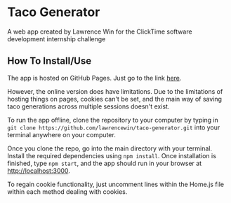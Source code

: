 # Taco Generator

A web app created by Lawrence Win for the ClickTime software development internship challenge

## How To Install/Use

The app is hosted on GitHub Pages. Just go to the link [here](https://lawrencewin.github.io/taco-generator/#/).

However, the online version does have limitations. Due to the limitations of hosting things on pages, cookies can't be set, and
the main way of saving taco generations across multiple sessions doesn't exist.

To run the app offline, clone the repository to your computer by typing in `git clone https://github.com/lawrencewin/taco-generator.git` into your terminal anywhere on your computer.

Once you clone the repo, go into the main directory with your terminal. Install the required dependencies using `npm install`. Once installation is finished, type `npm start`, and the app should run in your browser at [http://localhost:3000](http://localhost:3000).

To regain cookie functionality, just uncomment lines within the Home.js file within each method dealing with cookies. 
